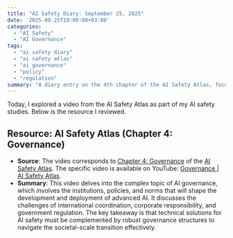 ```yaml
---
title: "AI Safety Diary: September 25, 2025"
date: '2025-09-25T19:00:00+03:00'
categories:
  - "AI Safety"
  - "AI Governance"
tags:
  - "ai safety diary"
  - "ai safety atlas"
  - "ai governance"
  - "policy"
  - "regulation"
summary: "A diary entry on the 4th chapter of the AI Safety Atlas, focusing on the critical area of AI governance and the challenges of creating effective policies and institutions to manage AI development globally."
---
```


Today, I explored a video from the AI Safety Atlas as part of my AI safety studies. Below is the resource I reviewed.

## Resource: AI Safety Atlas (Chapter 4: Governance)

- **Source**: The video corresponds to [Chapter 4: Governance](https://ai-safety-atlas.com/chapters/04) of the [AI Safety Atlas](https://ai-safety-atlas.com/). The specific video is available on YouTube: [Governance | AI Safety Atlas](https://youtu.be/FSKuDqze9es?si=_kMgdRTNnQQTLdoD).
- **Summary**: This video delves into the complex topic of AI governance, which involves the institutions, policies, and norms that will shape the development and deployment of advanced AI. It discusses the challenges of international coordination, corporate responsibility, and government regulation. The key takeaway is that technical solutions for AI safety must be complemented by robust governance structures to navigate the societal-scale transition effectively.